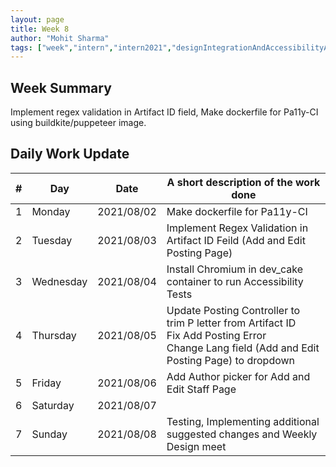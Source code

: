 ```yaml
---
layout: page
title: Week 8
author: "Mohit Sharma"
tags: ["week","intern","intern2021","designIntegrationAndAccessibilityAudit","week#8","eval#2"]
---
```


## Week Summary

 
Implement regex validation in Artifact ID field, Make dockerfile for Pa11y-CI using  buildkite/puppeteer image.

## Daily Work Update

|\#|Day|Date|A short description of the work done|  
|---	|---	|---	|---	|  
|1   	| Monday 	|   2021/08/02		| Make dockerfile for Pa11y-CI |  
|2   	| Tuesday  	|   2021/08/03		| Implement Regex Validation in Artifact ID Feild (Add and Edit Posting Page)	|  
|3   	| Wednesday  	|  2021/08/04	 	| Install Chromium in dev_cake container to run Accessibility Tests |  
|4   	| Thursday  	|  2021/08/05		| Update Posting Controller to trim P letter from Artifact ID <br/> Fix Add Posting Error <br/> Change Lang field (Add and Edit Posting Page) to dropdown |  
|5   	| Friday  	|  2021/08/06		| Add Author picker for Add and Edit Staff Page |  
|6   	| Saturday  	|   2021/08/07		| 	|  
|7   	| Sunday  	|   2021/08/08		| Testing, Implementing additional suggested changes and Weekly Design meet |  
